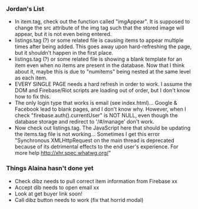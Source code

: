 ### Jordan's List
- In item.tag, check out the function called "imgAppear". It is supposed to change the src attribute of the img tag such that the stored image will appear, but it is not even being entered.
- listings.tag (?) or some related file is causing items to appear multiple times after being added. This goes away upon hard-refreshing the page, but it shouldn't happen in the first place.
- listings.tag (?) or some related file is showing a blank template for an item even when no items are present in the database. Now that I think about it, maybe this is due to "numitems" being nested at the same level as each item.
- EVERY SINGLE PAGE needs a hard refresh in order to work. I assume the DOM and Firebase/Riot scripts are loading out of order, but I don't know how to fix this.
- The only login type that works is email (see index.html)... Google & Facebook lead to blank pages, and I don't know why. However, when I check "firebase.auth().currentUser" is NOT NULL, even though the database storage and redirect to '/#/manage' don't work.
- Now check out listings.tag. The JavaScript here that should be updating the items.tag file is not working... Sometimes I get this error "Synchronous XMLHttpRequest on the main thread is deprecated because of its detrimental effects to the end user's experience. For more help http://xhr.spec.whatwg.org/"

### Things Alaina hasn't done yet
- Check dibz needs to pull correct item information from Firebase xx
- Accept dib needs to open email xx
- Look at get buyer link soon!
- Call dibz button needs to work (fix that horrid modal)
